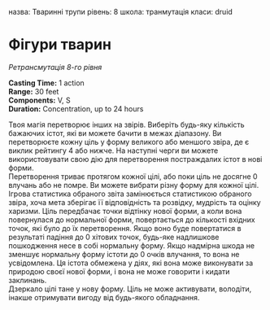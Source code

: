 назва: Тваринні трупи рівень: 8 школа: транмутація класи: druid

# Фігури тварин
_Ретрансмутація 8-го рівня_

**Casting Time:** 1 action   
**Range:** 30 feet    
**Components:** V, S   
**Duration:** Concentration, up to 24 hours

Твоя магія перетворює інших на звірів. Виберіть будь-яку кількість бажаючих істот, які ви можете бачити в межах діапазону. Ви перетворюєте кожну ціль у форму великого або меншого звіра, де є виклик рейтингу 4 або нижче. На наступні черги ви можете використовувати свою дію для перетворення постраждалих істот в нові форми.    
Перетворення триває протягом кожної цілі, або поки ціль не досягне 0 влучань або не помре. Ви можете вибрати різну форму для кожної цілі. Ігрова статистика обраного звіта замінюється статистикою обраного звіра, хоча мета зберігає її відповідність та розвідку, мудрість та оцінку харизми. Ціль передбачає точки відтінку нової форми, а коли вона повернулася до нормальної форми, повертається до кількості вхідних точок, які було до їх перетворення. Якщо воно буде повертатися в результаті падіння до 0 хітових точок, будь-яке надлишкове пошкодження несе в собі нормальну форму. Якщо надмірна шкода не зменшує нормальну форму істоти до 0 очків влучання, то вона не усвідомлена. Ця істота обмежена у діях, які вона може виконувати за природою своєї нової форми, і вона не може говорити і кидати заклинань.    
Дзеркало цілі тане у нову форму. Ціль не може активувати, володіти, інакше отримувати вигоду від будь-якого обладнання. 